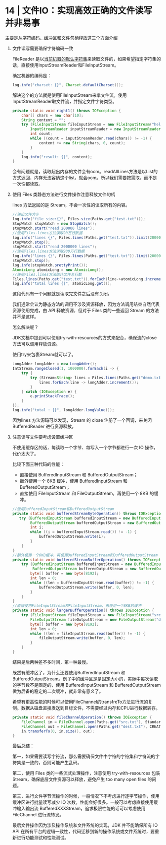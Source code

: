 # 14 | 文件IO：实现高效正确的文件读写并非易事

主要是从<u>字符编码、缓冲区和文件句柄释放</u>这三个方面介绍

1. 文件读写需要确保字符编码一致

   FileReader 是以<u>当前机器的默认字符集</u>来读取文件的，如果希望指定字符集的话，直接使用InputStreamReader和FileInputStream。

   确定机器的编码是：

   ```java
   log.info("charset: {}", Charset.defaultCharset());
   ```

   解决这个的方法就是使用FileInputStream来拿文件流，使用InputStreamReader取文件流，并指定文件字符类型。

   ```java
   private static void right1() throws IOException {
       char[] chars = new char[10];
       String content = "";
       try (FileInputStream fileInputStream = new FileInputStream("hello.txt");
           InputStreamReader inputStreamReader = new InputStreamReader(fileInputStream, Charset.forName("GBK"))) {
           int count;
           while ((count = inputStreamReader.read(chars)) != -1) {
               content += new String(chars, 0, count);
           }
       }
       log.info("result: {}", content);
   }
   ```

   会有问题就是，读取超出内存的文件会有oom。readAllLines方法是以List<String>的方式返回，内存无法容纳这个list，就会oom。所以我们需要按需取，而不是一次性都读取。

   

2. 使用 Files 类静态方法进行文件操作注意释放文件句柄

   lines 方法返回的是 Stream<String>，不会一次性的读取所有的内容。

   ```java
   //输出文件大小
   log.info("file size:{}", Files.size(Paths.get("test.txt")));
   StopWatch stopWatch = new StopWatch();
   stopWatch.start("read 200000 lines");
   //使用Files.lines方法读取20万行数据
   log.info("lines {}", Files.lines(Paths.get("test.txt")).limit(200000).collect(Collectors.toList()).size());
   stopWatch.stop();
   stopWatch.start("read 2000000 lines");
   //使用Files.lines方法读取200万行数据
   log.info("lines {}", Files.lines(Paths.get("test.txt")).limit(2000000).collect(Collectors.toList()).size());
   stopWatch.stop();
   log.info(stopWatch.prettyPrint());
   AtomicLong atomicLong = new AtomicLong();
   //使用Files.lines方法统计文件总行数
   Files.lines(Paths.get("test.txt")).forEach(line->atomicLong.incrementAndGet());
   log.info("total lines {}", atomicLong.get());
   ```

   这段代码有一个问题就是读取完文件之后没有关闭。

   我们通常会认为静态方法的调用不涉及资源释放，因为方法调用结束自然代表资源使用完成，由 API 释放资源，但对于 Files 类的一些返回 Stream 的方法并不是这样。

   怎么解决呢？

   JDK文档中提到可以使用try-with-resources的方式来配合，确保流的close方法可以调用释放资源。

   使用try来包裹Stream就可以了。

   ```java
   LongAdder longAdder = new LongAdder();
   IntStream.rangeClosed(1, 1000000).forEach(i -> {
       try {
           try (Stream<String> lines = Files.lines(Paths.get("demo.txt"))) {
               lines.forEach(line -> longAdder.increment());
           }
       } catch (IOException e) {
           e.printStackTrace();
       }
   });
   log.info("total : {}", longAdder.longValue());
   ```

   因为lines 方法源码可以发现，Stream 的 close 注册了一个回调，来关闭 BufferedReader 进行资源释放。

   

3. 注意读写文件要考虑设置缓冲区

   不使用缓存区的话，每读取一个字节、每写入一个字节都进行一次 IO 操作，代价太大了。

   比较下面三种代码的性能：

   - 直接使用 BufferedInputStream 和 BufferedOutputStream；
   - 额外使用一个 8KB 缓冲，使用 BufferedInputStream 和 BufferedOutputStream；
   - 直接使用 FileInputStream 和 FileOutputStream，再使用一个 8KB 的缓冲。

   ```java
   //使用BufferedInputStream和BufferedOutputStream
   private static void bufferedStreamByteOperation() throws IOException {
      try (BufferedInputStream bufferedInputStream = new BufferedInputStream(new FileInputStream("src.txt"));
           BufferedOutputStream bufferedOutputStream = new BufferedOutputStream(new FileOutputStream("dest.txt"))) {
           int i;
           while ((i = bufferedInputStream.read()) != -1) {
               bufferedOutputStream.write(i);
           }
       }
   }
   //额外使用一个8KB缓冲，再使用BufferedInputStream和BufferedOutputStream
   private static void bufferedStreamBufferOperation() throws IOException {
       try (BufferedInputStream bufferedInputStream = new BufferedInputStream(new FileInputStream("src.txt"));
            BufferedOutputStream bufferedOutputStream = new BufferedOutputStream(new FileOutputStream("dest.txt"))) {
           byte[] buffer = new byte[8192];
           int len = 0;
           while ((len = bufferedInputStream.read(buffer)) != -1) {
               bufferedOutputStream.write(buffer, 0, len);
           }
       }
   }
   //直接使用FileInputStream和FileInputStream，再使用一个8KB的缓冲
   private static void largerBufferOperation() throws IOException {
       try (FileInputStream fileInputStream = new FileInputStream("src.txt");
           FileOutputStream fileOutputStream = new FileOutputStream("dest.txt")) {
           byte[] buffer = new byte[8192];
           int len = 0;
           while ((len = fileInputStream.read(buffer)) != -1) {
               fileOutputStream.write(buffer, 0, len);
           }
       }
   }
   ```

   结果是后两种差不多时间，第一种最慢。

   既然有缓冲区了，为什么还要使用BufferedInputStream 和 BufferedOutputStream。例子中的缓冲区是是固定大小的，实际中每次读取的字节数不是固定的，使用 BufferedInputStream 和 BufferedOutputStream 做为后备的稳定的二次缓冲，就非常有意义了。

   希望有更高性能的时候可以使用FileChannel的transfreTo方法进行流的复制。数据从磁盘直接发送到目标文件，不需要经过内存和CPU进行数据转存。

   ```java
   private static void fileChannelOperation() throws IOException {
       FileChannel in = FileChannel.open(Paths.get("src.txt"), StandardOpenOption.READ);
       FileChannel out = FileChannel.open(Paths.get("dest.txt"), CREATE, WRITE);
       in.transferTo(0, in.size(), out);
   }
   ```

   

   最后总结：

   第一，如果需要读写字符流，那么需要确保文件中字符的字符集和字符流的字符集是一致的，否则可能产生乱码。

   第二，使用 Files 类的一些流式处理操作，注意使用 try-with-resources 包装 Stream，确保底层文件资源可以释放，避免产生 too many open files 的问题。

   第三，进行文件字节流操作的时候，一般情况下不考虑进行逐字节操作，使用缓冲区进行批量读写减少 IO 次数，性能会好很多。一般可以考虑直接使用缓冲输入输出流 BufferedXXXStream，追求极限性能的话可以考虑使用 FileChannel 进行流转发。

   最后文件操作因为涉及操作系统和文件系统的实现，JDK 并不能确保所有 IO API 在所有平台的逻辑一致性，代码迁移到新的操作系统或文件系统时，要重新进行功能测试和性能测试。
